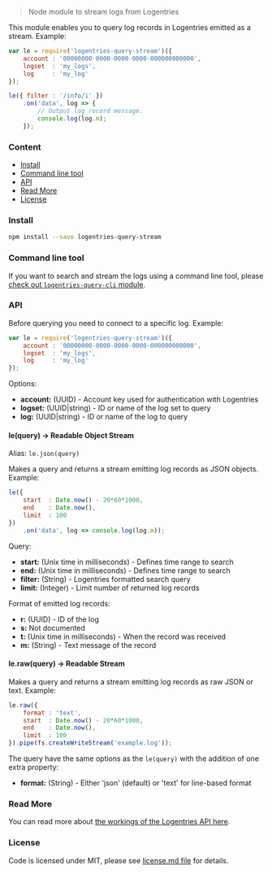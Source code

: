 > Node module to stream logs from Logentries

This module enables you to query log records in Logentries emitted as a stream. Example:

```js
var le = require('logentries-query-stream')({
    account : '00000000-0000-0000-0000-000000000000',
    logset  : 'my_logs',
    log     : 'my_log'
});

le({ filter : '/info/i' })
    .on('data', log => {
        // Output log record message.
        console.log(log.m);
    });
```


### Content

- [Install](#install)
- [Command line tool](#command-line-tool)
- [API](#api)
- [Read More](#read-more)
- [License](#license)


### Install

```bash
npm install --save logentries-query-stream
```


### Command line tool

If you want to search and stream the logs using a command line tool, please [check out `logentries-query-cli` module](https://www.npmjs.com/package/logentries-query-cli).


### API

Before querying you need to connect to a specific log. Example:

```js
var le = require('logentries-query-stream')({
    account : '00000000-0000-0000-0000-000000000000',
    logset  : 'my_logs',
    log     : 'my_log'
});
```

Options:

- **account:** (UUID) - Account key used for authentication with Logentries
- **logset:** (UUID|string) - ID or name of the log set to query
- **log:** (UUID|string) - ID or name of the log to query


#### le(query) -> Readable Object Stream

Alias: `le.json(query)`

Makes a query and returns a stream emitting log records as JSON objects. Example:

```js
le({
    start  : Date.now() - 20*60*1000,
    end    : Date.now(),
    limit  : 100
})
    .on('data', log => console.log(log.m));
```

Query:

- **start:** (Unix time in milliseconds) - Defines time range to search
- **end:** (Unix time in milliseconds) - Defines time range to search
- **filter:** (String) - Logentries formatted search query
- **limit:** (Integer) - Limit number of returned log records

Format of emitted log records:

- **r:** (UUID) - ID of the log
- **s:** Not documented
- **t:** (Unix time in milliseconds) - When the record was received
- **m:** (String) - Text message of the record


#### le.raw(query) -> Readable Stream

Makes a query and returns a stream emitting log records as raw JSON or text. Example:

```js
le.raw({
    format : 'text',
    start  : Date.now() - 20*60*1000,
    end    : Date.now(),
    limit  : 100
}).pipe(fs.createWriteStream('example.log'));
```

The query have the same options as the `le(query)` with the addition of one extra property:

- **format:** (String) - Either 'json' (default) or 'text' for line-based format


### Read More

You can read more about [the workings of the Logentries API here](https://docs.logentries.com/v1.0/docs/api-download).


### License

Code is licensed under MIT, please see [license.md file](license.md) for details.
